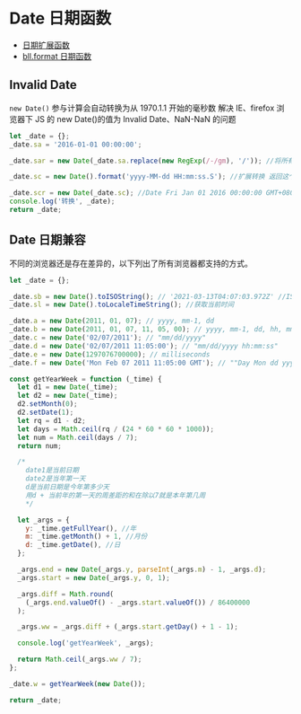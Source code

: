 # Date 日期函数

- [日期扩展函数](../../lib/init.md#date-日期扩展)
- [bll.format 日期函数](../../lib/bll.md#format-日期时间格式化)

## Invalid Date

`new Date()` 参与计算会自动转换为从 1970.1.1 开始的毫秒数
解决 IE、firefox 浏览器下 JS 的 new Date()的值为 Invalid Date、NaN-NaN 的问题

<CodeRun editable>

```js
let _date = {};
_date.sa = '2016-01-01 00:00:00';

_date.sar = new Date(_date.sa.replace(new RegExp(/-/gm), '/')); //将所有的'-'转为'/'即可

_date.sc = new Date().format('yyyy-MM-dd HH:mm:ss.S'); //扩展转换 返回这个值Invalid Date，转换失败

_date.scr = new Date(_date.sc); //Date Fri Jan 01 2016 00:00:00 GMT+0800 (中国标准时间)
console.log('转换', _date);
return _date;
```

</CodeRun>

## Date 日期兼容

不同的浏览器还是存在差异的，以下列出了所有浏览器都支持的方式。

<CodeRun editable>

```js
let _date = {};

_date.sb = new Date().toISOString(); // '2021-03-13T04:07:03.972Z' //ISO 时间格式
_date.sl = new Date().toLocaleTimeString(); //获取当前时间

_date.a = new Date(2011, 01, 07); // yyyy, mm-1, dd
_date.b = new Date(2011, 01, 07, 11, 05, 00); // yyyy, mm-1, dd, hh, mm, ss
_date.c = new Date('02/07/2011'); // "mm/dd/yyyy"
_date.d = new Date('02/07/2011 11:05:00'); // "mm/dd/yyyy hh:mm:ss"
_date.e = new Date(1297076700000); // milliseconds
_date.f = new Date('Mon Feb 07 2011 11:05:00 GMT'); // ""Day Mon dd yyyy hh:mm:ss GMT/UTC

const getYearWeek = function (_time) {
  let d1 = new Date(_time);
  let d2 = new Date(_time);
  d2.setMonth(0);
  d2.setDate(1);
  let rq = d1 - d2;
  let days = Math.ceil(rq / (24 * 60 * 60 * 1000));
  let num = Math.ceil(days / 7);
  return num;

  /*
    date1是当前日期
    date2是当年第一天
    d是当前日期是今年第多少天
    用d + 当前年的第一天的周差距的和在除以7就是本年第几周
    */

  let _args = {
    y: _time.getFullYear(), //年
    m: _time.getMonth() + 1, //月份
    d: _time.getDate(), //日
  };

  _args.end = new Date(_args.y, parseInt(_args.m) - 1, _args.d);
  _args.start = new Date(_args.y, 0, 1);

  _args.diff = Math.round(
    (_args.end.valueOf() - _args.start.valueOf()) / 86400000
  );

  _args.ww = _args.diff + (_args.start.getDay() + 1 - 1);

  console.log('getYearWeek', _args);

  return Math.ceil(_args.ww / 7);
};

_date.w = getYearWeek(new Date());

return _date;
```

</CodeRun>
